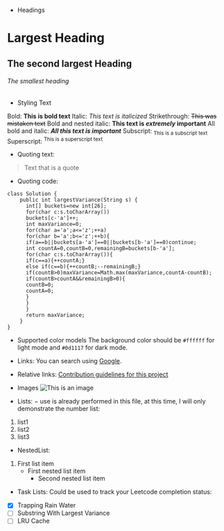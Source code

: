 - Headings
# Largest Heading
## The second largest Heading
###### The smallest heading

- Styling Text

Bold: **This is bold text**
Italic: *This text is italicized*
Strikethrough: ~~This was mistaken text~~
Bold and nested italic: **This text is _extremely_ important**
All bold and italic: ***All this text is important***
Subscript: <sub>This is a subscript text</sub>
Superscript: <sup>This is a superscript text</sup>

- Quoting text:
> Text that is a quote

- Quoting code:
```
class Solution {
    public int largestVariance(String s) {
      int[] buckets=new int[26];
      for(char c:s.toCharArray())
      buckets[c-'a']++;
      int maxVariance=0;
      for(char a='a';a<='z';++a)
      for(char b='a';b<='z';++b){
      if(a==b||buckets[a-'a']==0||buckets[b-'a']==0)continue;
      int countA=0,countB=0,remainingB=buckets[b-'a'];
      for(char c:s.toCharArray()){
      if(c==a){++countA;}
      else if(c==b){++countB;--remainingB;}
      if(countB>0)maxVariance=Math.max(maxVariance,countA-countB);
      if(countB>countA&&remainingB>0){
      countB=0;
      countA=0;
      }
      }
      }
      return maxVariance;
    }
}
```
- Supported color models
The background color should be `#ffffff` for light mode and `#0d1117` for dark mode.

- Links:
You can search using [Google](https://google.com/).

- Relative links:
[Contribution guidelines for this project](docs/CONTRIBUTING.md)

- Images
![This is an image](https://myoctocat.com/assets/images/base-octocat.svg)

- Lists:
$-$ use is already performed in this file, at this time, I will only demonstrate the number list:
1. list1
2. list2
3. list3
- NestedList:
1. First list item
   - First nested list item
     - Second nested list item

- Task Lists:
Could be used to track your Leetcode completion status:
- [x] Trapping Rain Water    
- [ ] Substring With Largest Variance   
- [ ] LRU Cache